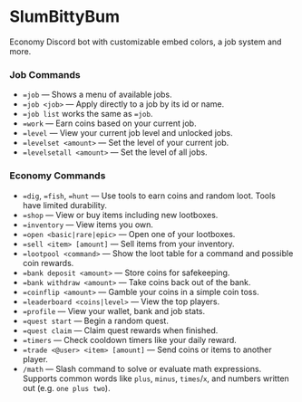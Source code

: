 # SlumBittyBum

Economy Discord bot with customizable embed colors, a job system and more.

### Job Commands

- `=job` &mdash; Shows a menu of available jobs.
- `=job <job>` &mdash; Apply directly to a job by its id or name.
- `=job list` works the same as `=job`.
- `=work` &mdash; Earn coins based on your current job.
- `=level` &mdash; View your current job level and unlocked jobs.
- `=levelset <amount>` &mdash; Set the level of your current job.
- `=levelsetall <amount>` &mdash; Set the level of all jobs.

### Economy Commands

- `=dig`, `=fish`, `=hunt` &mdash; Use tools to earn coins and random loot. Tools have limited durability.
- `=shop` &mdash; View or buy items including new lootboxes.
- `=inventory` &mdash; View items you own.
- `=open <basic|rare|epic>` &mdash; Open one of your lootboxes.
- `=sell <item> [amount]` &mdash; Sell items from your inventory.
- `=lootpool <command>` &mdash; Show the loot table for a command and possible coin rewards.
- `=bank deposit <amount>` &mdash; Store coins for safekeeping.
- `=bank withdraw <amount>` &mdash; Take coins back out of the bank.
- `=coinflip <amount>` &mdash; Gamble your coins in a simple coin toss.
- `=leaderboard <coins|level>` &mdash; View the top players.
- `=profile` &mdash; View your wallet, bank and job stats.
- `=quest start` &mdash; Begin a random quest.
- `=quest claim` &mdash; Claim quest rewards when finished.
- `=timers` &mdash; Check cooldown timers like your daily reward.
- `=trade <@user> <item> [amount]` &mdash; Send coins or items to another player.
- `/math` &mdash; Slash command to solve or evaluate math expressions. Supports
  common words like `plus`, `minus`, `times`/`x`, and numbers written out (e.g.
  `one plus two`).
